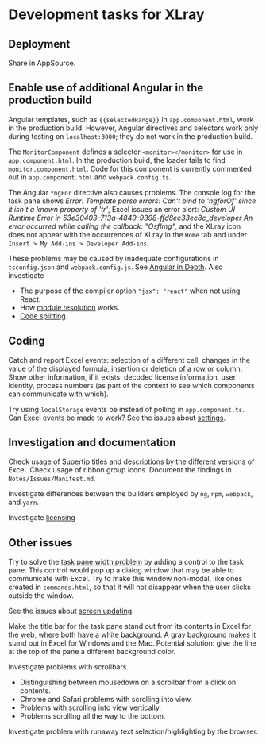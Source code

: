 # Development tasks for XLray

## Deployment

Share in AppSource.

## Enable use of additional Angular in the production build

Angular templates, such as `{{selectedRange}}` in `app.component.html`, work in the production build.  However,
Angular directives and selectors work only during testing on `localhost:3000`; they do not work in the production build.

The `MonitorComponent` defines a selector `<monitor></monitor>` for use in `app.component.html`.  In the production build, the loader fails to find `monitor.component.html`.  Code for this component is currently commented out in `app.component.html` and `webpack.config.ts`.

The Angular `*ngFor` directive also causes problems.  The console log for the task pane shows _Error: Template parse errors: Can't bind to 'ngforOf' since it isn't a known property of 'tr'_, Excel issues an error alert: _Custom UI Runtime Error in 53e30403-713a-4849-9398-ffd8ec33ec8c_developer  An error occurred while calling the callback: "OsfImg"_, and the XLray icon does not appear with the occurrences of XLray in the `Home` tab and under `Insert > My Add-ins > Developer Add-ins`.  

These problems may be caused by inadequate configurations in `tsconfig.json` and `webpack.config.js`.  See [Angular in Depth](https://medium.com/angular-in-depth/configuring-typescript-compiler-a84ed8f87e3).  Also investigate

- The purpose of the compiler option `"jsx": "react"` when not using React.
- How [module resolution](https://www.typescriptlang.org/docs/handbook/module-resolution.html) works.
- [Code splitting](https://webpack.js.org/guides/code-splitting/).

## Coding

Catch and report Excel events: selection of a different cell, changes in the value of the displayed formula, insertion or deletion of a row or column.  Show other information, if it exists: decoded license information, user identity, process numbers (as part of the context to see which components can communicate with which).

Try using `localStorage` events be instead of polling in `app.component.ts`.  Can Excel events be made to work?  See the issues about [settings](../Issues/API.md##Settings).

## Investigation and documentation

Check usage of Supertip titles and descriptions by the different versions of Excel.  Check usage of ribbon group icons.  Document the findings in `Notes/Issues/Manifest.md`.

Investigate differences between the builders employed by `ng`, `npm`, `webpack`, and `yarn`.

Investigate [licensing](https://docs.microsoft.com/en-us/office/dev/store/add-license-checks-to-office-and-sharepoint-add-ins?redirectedfrom=MSDN.)

## Other issues

Try to solve the [task pane width problem](Issues/Appearance.md##Major-issues) by adding a control to the task pane.  This control would pop up a dialog window that may be able to communicate with Excel.  Try to make this window non-modal, like ones created in `commands.html`, so that it will not disappear when the user clicks outside the window.

See the issues about [screen updating](Issues/API.md##Screen-updating).

Make the title bar for the task pane stand out from its contents in Excel for the web, where both have a white background.  A gray background makes it stand out in Excel for Windows and the Mac.  Potential solution: give the line at the top of the pane a different background color.

Investigate problems with scrollbars.

- Distinguishing between mousedown on a scrollbar from a click on contents.
- Chrome and Safari problems with scrolling into view.
- Problems with scrolling into view vertically.
- Problems scrolling all the way to the bottom.

Investigate problem with runaway text selection/highlighting by the browser.
